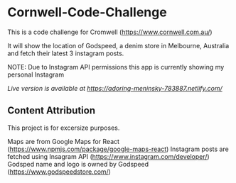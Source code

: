 # Cornwell-Code-Challenge

This is a code challenge for Cromwell (https://www.cornwell.com.au/)

It will show the location of Godspeed, a denim store in Melbourne, Australia and fetch their latest 3 instagram posts.

NOTE: Due to Instagram API permissions this app is currently showing my personal Instagram

_Live version is available at https://adoring-meninsky-783887.netlify.com/_

## Content Attribution

This project is for excersize purposes.

Maps are from Google Maps for React (https://www.npmjs.com/package/google-maps-react)
Instagram posts are fetched using Insagram API (https://www.instagram.com/developer/)
Godsped name and logo is owned by Godspeed (https://www.godspeedstore.com/)
